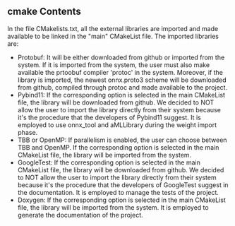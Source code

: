 ## cmake Contents
In the file CMakelists.txt, all the external libraries are imported and made available to be linked in the "main" CMakeList file.
The imported libraries are:
- Protobuf: It will be either downloaded from github or imported from the system. If it is imported from the system,
  the user must also make available the prtoobuf compiler 'protoc' in the system. Moreover, if the library is imported,
  the newest onnx.proto3 scheme will be downloaded from github, compiled through protoc and made available to the project.
- Pybind11: If the corresponding option is selected in the main CMakeList file, the library will be downloaded from github.
  We decided to NOT allow the user to import the library directly from their system because it's the procedure that the
  developers of Pybind11 suggest.
  It is employed to use onnx_tool and aMLLibrary during the weight import phase.
- TBB or OpenMP: If parallelism is enabled, the user can choose between TBB and OpenMP. If the corresponding option is selected
  in the main CMakeList file, the library will be imported from the system.
- GoogleTest: If the corresponding option is selected in the main CMakeList file, the library will be downloaded from github.
  We decided to NOT allow the user to import the library directly from their system because it's the procedure that the
  developers of GoogleTest suggest in the documentation.
  It is employed to manage the tests of the project.
- Doxygen: If the corresponding option is selected in the main CMakeList file, the library will be imported from the system.
  It is employed to generate the documentation of the project.